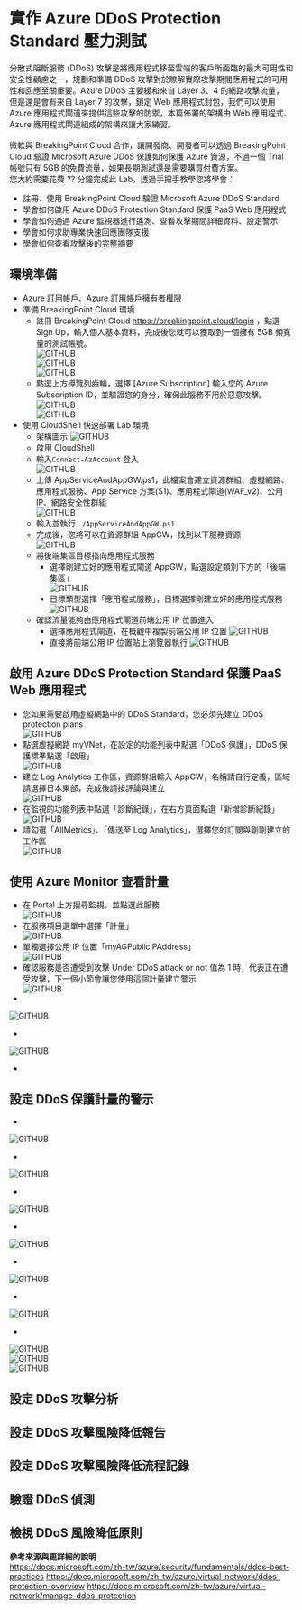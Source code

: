 # 實作 Azure DDoS Protection Standard 壓力測試<br>
分散式阻斷服務 (DDoS) 攻擊是將應用程式移至雲端的客戶所面臨的最大可用性和安全性顧慮之一，規劃和準備 DDoS 攻擊對於瞭解實際攻擊期間應用程式的可用性和回應至關重要。Azure DDoS 主要緩和來自 Layer 3、4 的網路攻擊流量，
 但是還是會有來自 Layer 7 的攻擊，鎖定 Web 應用程式封包，我們可以使用 Azure 應用程式閘道來提供這些攻擊的防禦，本篇佈署的架構由 Web 應用程式、Azure 應用程式閘道組成的架構來讓大家練習。<br><br>
微軟與 BreakingPoint Cloud 合作，讓開發商、開發者可以透過 BreakingPoint Cloud 驗證 Microsoft Azure DDoS 保護如何保護 Azure 資源，不過一個 Trial 帳號只有 5GB 的免費流量，如果長期測試還是需要購買付費方案。<br>
 您大約需要花費 ?? 分鐘完成此 Lab，透過手把手教學您將學會：<br>
 - 註冊、使用 BreakingPoint Cloud 驗證 Microsoft Azure DDoS Standard<br>
 - 學會如何啟用 Azure DDoS Protection Standard 保護 PaaS Web 應用程式<br>
 - 學會如何通過 Azure 監視器進行遙測、查看攻擊期間詳細資料、設定警示<br>
 - 學會如何求助專業快速回應團隊支援<br>
 - 學會如何查看攻擊後的完整摘要<br>

## 環境準備 <br>
 - Azure 訂用帳戶、Azure 訂用帳戶擁有者權限<br>
 - 準備 BreakingPoint Cloud 環境<br>
	- 註冊 BreakingPoint Cloud https://breakingpoint.cloud/login ，點選 Sign Up，輸入個人基本資料，完成後您就可以獲取到一個擁有 5GB 頻寬量的測試帳號。<br>
	![GITHUB](https://github.com/BrianHsing/Azure-DDoS-Stress-Testing/blob/master/DDoSImage/signup.PNG "signup")<br>
	![GITHUB](https://github.com/BrianHsing/Azure-DDoS-Stress-Testing/blob/master/DDoSImage/signup2.PNG "signup2")<br>
	![GITHUB](https://github.com/BrianHsing/Azure-DDoS-Stress-Testing/blob/master/DDoSImage/signup3.PNG "signup3")<br>
	- 點選上方導覽列齒輪，選擇 [Azure Subscription] 輸入您的 Azure Subscription ID，並驗證您的身分，確保此服務不用於惡意攻擊。<br>
	![GITHUB](https://github.com/BrianHsing/Azure-DDoS-Stress-Testing/blob/master/DDoSImage/signup4.PNG "signup4")<br>
	![GITHUB](https://github.com/BrianHsing/Azure-DDoS-Stress-Testing/blob/master/DDoSImage/signup5.PNG "signup5")<br>
 - 使用 CloudShell 快速部署 Lab 環境
	- 架構圖示
	![GITHUB](https://github.com/BrianHsing/Azure-DDoS-Stress-Testing/blob/master/DDoSImage/lab-architecture.PNG "lab-architecture")<br>
	- 啟用 CloudShell<br>
    - 輸入`Connect-AzAccount` 登入<br>
	![GITHUB](https://github.com/BrianHsing/Azure-DDoS-Stress-Testing/blob/master/DDoSImage/loginCloudShell.PNG "loginCloudShell")<br>
	- 上傳 AppServiceAndAppGW.ps1，此檔案會建立資源群組、虛擬網路、應用程式服務、App Service 方案(S1)、應用程式閘道(WAF_v2)、公用 IP、網路安全性群組<br>
	![GITHUB](https://github.com/BrianHsing/Azure-DDoS-Stress-Testing/blob/master/DDoSImage/uploadps.PNG "uploadps")<br>
	- 輸入並執行 `./AppServiceAndAppGW.ps1` <br>
	- 完成後，您將可以在資源群組 AppGW，找到以下服務資源<br>
	![GITHUB](https://github.com/BrianHsing/Azure-DDoS-Stress-Testing/blob/master/DDoSImage/services-list.PNG "services-list")<br>
	- 將後端集區目標指向應用程式服務<br>
		- 選擇剛建立好的應用程式閘道 AppGW，點選設定類別下方的「後端集區」<br>
		![GITHUB](https://github.com/BrianHsing/Azure-DDoS-Stress-Testing/blob/master/DDoSImage/backendpool.PNG "backendpool")<br>
		- 目標類型選擇「應用程式服務」，目標選擇剛建立好的應用程式服務<br>
		![GITHUB](https://github.com/BrianHsing/Azure-DDoS-Stress-Testing/blob/master/DDoSImage/backendpool2.PNG "backendpool2")<br>
	- 確認流量能夠由應用程式閘道前端公用 IP 位置進入
		- 選擇應用程式閘道，在概觀中複製前端公用 IP 位置
		![GITHUB](https://github.com/BrianHsing/Azure-DDoS-Stress-Testing/blob/master/DDoSImage/appgwinfo.PNG "appgwinfo")<br>
		- 直接將前端公用 IP 位置貼上瀏覽器執行
		![GITHUB](https://github.com/BrianHsing/Azure-DDoS-Stress-Testing/blob/master/DDoSImage/browsercheck.PNG "browsercheck")<br>

## 啟用 Azure DDoS Protection Standard 保護 PaaS Web 應用程式
 - 您如果需要啟用虛擬網路中的 DDoS Standard，您必須先建立 DDoS protection plans<br>
 ![GITHUB](https://github.com/BrianHsing/Azure-DDoS-Stress-Testing/blob/master/DDoSImage/createddosplan.PNG "createddosplan")<br>
 - 點選虛擬網路 myVNet，在設定的功能列表中點選「DDoS 保護」，DDoS 保護標準點選「啟用」<br>
 ![GITHUB](https://github.com/BrianHsing/Azure-DDoS-Stress-Testing/blob/master/DDoSImage/enableddosstd.PNG "enableddosstd")<br>
 - 建立 Log Analytics 工作區，資源群組輸入 AppGW，名稱請自行定義，區域請選擇日本東部，完成後請按評論與建立<br>
 ![GITHUB](https://github.com/BrianHsing/Azure-DDoS-Stress-Testing/blob/master/DDoSImage/createloganalytic.PNG "createloganalytic")<br>
 - 在監視的功能列表中點選「診斷紀錄」，在右方頁面點選「新增診斷紀錄」<br>
 ![GITHUB](https://github.com/BrianHsing/Azure-DDoS-Stress-Testing/blob/master/DDoSImage/diagsetting3.png "diagsetting3")<br>
 - 請勾選「AllMetrics」、「傳送至 Log Analytics」，選擇您的訂閱與剛剛建立的工作區<br>
 ![GITHUB](https://github.com/BrianHsing/Azure-DDoS-Stress-Testing/blob/master/DDoSImage/diagsetting4.png "diagsetting4")<br>
## 使用 Azure Monitor 查看計量
- 在 Portal 上方搜尋監視，並點選此服務<br>
 ![GITHUB](https://github.com/BrianHsing/Azure-DDoS-Stress-Testing/blob/master/DDoSImage/metric4.png "metric4")<br>
- 在服務項目選單中選擇「計量」<br>
 ![GITHUB](https://github.com/BrianHsing/Azure-DDoS-Stress-Testing/blob/master/DDoSImage/metric5.png "metric5")<br>
- 單獨選擇公用 IP 位置「myAGPublicIPAddress」<br>
 ![GITHUB](https://github.com/BrianHsing/Azure-DDoS-Stress-Testing/blob/master/DDoSImage/metric6.png "metric6")<br>
- 確認服務是否遭受到攻擊 Under DDoS attack or not 值為 1 時，代表正在遭受攻擊，下一個小節會讓您使用這個計量建立警示<br>
 ![GITHUB](https://github.com/BrianHsing/Azure-DDoS-Stress-Testing/blob/master/DDoSImage/metric1.png "metric1")<br>
- <br>
 ![GITHUB](https://github.com/BrianHsing/Azure-DDoS-Stress-Testing/blob/master/DDoSImage/metric2.png "metric2")<br>
- <br>
 ![GITHUB](https://github.com/BrianHsing/Azure-DDoS-Stress-Testing/blob/master/DDoSImage/metric3.png "metric3")<br>
- <br>

## 設定 DDoS 保護計量的警示
 - <br>
 ![GITHUB](https://github.com/BrianHsing/Azure-DDoS-Stress-Testing/blob/master/DDoSImage/metricsalert1.PNG "metricsalert1")<br>
 - <br>
 ![GITHUB](https://github.com/BrianHsing/Azure-DDoS-Stress-Testing/blob/master/DDoSImage/metricsalert2.PNG "metricsalert2")<br>
 - <br>
 ![GITHUB](https://github.com/BrianHsing/Azure-DDoS-Stress-Testing/blob/master/DDoSImage/metricsalert3.PNG "metricsalert3")<br>
 - <br>
 ![GITHUB](https://github.com/BrianHsing/Azure-DDoS-Stress-Testing/blob/master/DDoSImage/metricsalert4.PNG "metricsalert4")<br>
 - <br>
 ![GITHUB](https://github.com/BrianHsing/Azure-DDoS-Stress-Testing/blob/master/DDoSImage/metricsalert5.PNG "metricsalert5")<br>
 - <br>
 ![GITHUB](https://github.com/BrianHsing/Azure-DDoS-Stress-Testing/blob/master/DDoSImage/metricsalert6.PNG "metricsalert6")<br>
 - <br>
 ![GITHUB](https://github.com/BrianHsing/Azure-DDoS-Stress-Testing/blob/master/DDoSImage/alert1.PNG "alert1")<br>
 ![GITHUB](https://github.com/BrianHsing/Azure-DDoS-Stress-Testing/blob/master/DDoSImage/alert2.PNG "alert2")<br>
 ![GITHUB](https://github.com/BrianHsing/Azure-DDoS-Stress-Testing/blob/master/DDoSImage/alert3.PNG "alert3")<br>
## 設定 DDoS 攻擊分析

## 設定 DDoS 攻擊風險降低報告

## 設定 DDoS 攻擊風險降低流程記錄


## 驗證 DDoS 偵測

## 檢視 DDoS 風險降低原則

**參考來源與更詳細的說明**<br>
https://docs.microsoft.com/zh-tw/azure/security/fundamentals/ddos-best-practices
https://docs.microsoft.com/zh-tw/azure/virtual-network/ddos-protection-overview
https://docs.microsoft.com/zh-tw/azure/virtual-network/manage-ddos-protection
